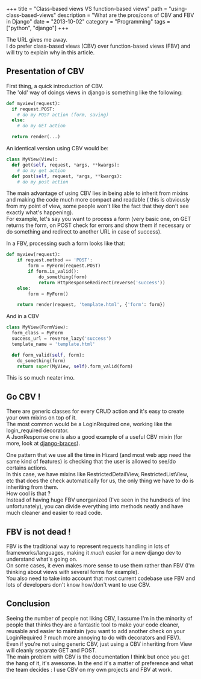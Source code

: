 +++
title = "Class-based views VS function-based views"
path = "using-class-based-views"
description = "What are the pros/cons of CBV and FBV in Django"
date = "2013-10-02"
category = "Programming"
tags = ["python", "django"]
+++

The URL gives me away.  
I do prefer class-based views (CBV) over function-based views (FBV) and will try to explain why in this article.

## Presentation of CBV
First thing, a quick introduction of CBV.  
The 'old' way of doings views in django is something like the following:

```python
def myview(request):
  if request.POST:
    # do my POST action (form, saving)
  else:
    # do my GET action

  return render(...)
```

An identical version using CBV would be:

```python
class MyView(View):
  def get(self, request, *args, **kwargs):  
    # do my get action
  def post(self, request, *args, **kwargs):  
    # do my post action
```

The main advantage of using CBV lies in being able to inherit from mixins and making the code much more compact and readable (
this is obviously from my point of view, some people won't like the fact that they don't see exactly what's happening).  
For example, let's say you want to process a form (very basic one, on GET returns the form, on POST check for errors and show them if 
necessary or do something and redirect to another URL in case of success).  

In a FBV, processing such a form looks like that:

```python
def myview(request):
    if request.method == 'POST':
        form = MyForm(request.POST)
        if form.is_valid():
            do_something(form)
            return HttpResponseRedirect(reverse('success'))
    else:
        form = MyForm()

    return render(request, 'template.html', {'form': form}) 
```

And in a CBV

```python
class MyView(FormView):
  form_class = MyForm
  success_url = reverse_lazy('success')
  template_name = 'template.html'

  def form_valid(self, form):
    do_something(form)
    return super(MyView, self).form_valid(form)
```

This is so much neater imo.  

## Go CBV !
There are generic classes for every CRUD action and it's easy to create your own mixins on top of it.  
The most common would be a LoginRequired one, working like the login_required decorator.  
A JsonResponse one is also a good example of a useful CBV mixin (for more, look at [django-braces](https://github.com/brack3t/django-braces "django-braces")).  

One pattern that we use all the time in Hizard (and most web app need the same kind of features) is checking that the user is allowed to see/do certains actions.  
In this case, we have mixins like RestrictedDetailView, RestrictedListView, etc that does the check automatically for us, the only thing we have to do is inheriting from them.  
How cool is that ?  
Instead of having huge FBV unorganized (I've seen in the hundreds of line unfortunately), you can divide everything into methods neatly and have much cleaner and easier to read code.  

## FBV is not dead !
FBV is the traditional way to represent requests handling in lots of frameworks/languages, making it *much* easier for a new django dev to understand what's going on.  
On some cases, it even makes more sense to use them rather than FBV (I'm thinking about views with several forms for example).  
You also need to take into account that most current codebase use FBV and lots of developers don't know how/don't want to use CBV.  

## Conclusion
Seeing the number of people not liking CBV, I assume I'm in the minority of people that thinks they are a fantastic tool to make your code cleaner, reusable and easier to maintain (you want to add another check on your LoginRequired ? much more annoying to do with decorators and FBV).  
Even if you're not using generic CBV, just using a CBV inheriting from View will cleanly separate GET and POST.  
The main problem with CBV is the documentation I think but once you get the hang of it, it's awesome.
In the end it's a matter of preference and what the team decides : I use CBV on my own projects and FBV at work.  
